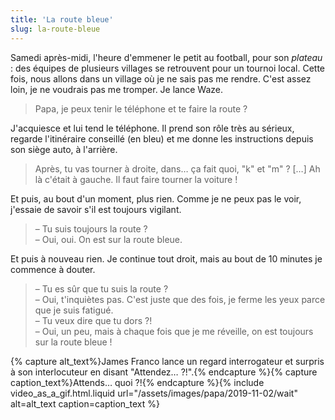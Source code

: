 ```yaml
---
title: 'La route bleue'
slug: la-route-bleue
---
```


Samedi après-midi, l'heure d'emmener le petit au football, pour son _plateau_ :
des équipes de plusieurs villages se retrouvent pour un tournoi local. Cette
fois, nous allons dans un village où je ne sais pas me rendre. C'est assez loin,
je ne voudrais pas me tromper. Je lance Waze.

> Papa, je peux tenir le téléphone et te faire la route ?

J'acquiesce et lui tend le téléphone. Il prend son rôle très au sérieux, regarde
l'itinéraire conseillé (en bleu) et me donne les instructions depuis son siège
auto, à l'arrière.

> Après, tu vas tourner à droite, dans… ça fait quoi, "k" et "m" ? […] Ah là
> c'était à gauche. Il faut faire tourner la voiture !

Et puis, au bout d'un moment, plus rien. Comme je ne peux pas le voir, j'essaie
de savoir s'il est toujours vigilant.

> – Tu suis toujours la route ?  
> – Oui, oui. On est sur la route bleue.

Et puis à nouveau rien. Je continue tout droit, mais au bout de 10 minutes je
commence à douter.

> – Tu es sûr que tu suis la route ?  
> – Oui, t'inquiètes pas. C'est juste que des fois, je ferme les yeux parce que
> je suis fatigué.  
> – Tu veux dire que tu dors ?!  
> – Oui, un peu, mais à chaque fois que je me réveille, on est toujours sur la
> route bleue !

{% capture alt_text%}James Franco lance un regard interrogateur et surpris à son interlocuteur en disant "Attendez… ?!".{% endcapture %}{% capture caption_text%}Attends… quoi ?!{% endcapture %}{% include video_as_a_gif.html.liquid
url="/assets/images/papa/2019-11-02/wait"
alt=alt_text
caption=caption_text
%}
